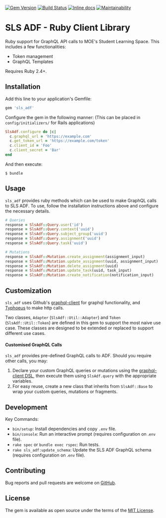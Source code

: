 [![Gem Version](https://badge.fury.io/rb/sls_adf.svg)](https://badge.fury.io/rb/sls_adf)
[![Build Status](https://travis-ci.org/moexmen/sls_adf.svg?branch=master)](https://travis-ci.org/moexmen/sls_adf)
[![Inline docs](http://inch-ci.org/github/moexmen/sls_adf.svg?branch=master)](http://inch-ci.org/github/moexmen/sls_adf)
[![Maintainability](https://api.codeclimate.com/v1/badges/5d7c2801d4a37ecf8cdf/maintainability)](https://codeclimate.com/github/moexmen/sls_adf/maintainability)

# SLS ADF - Ruby Client Library

Ruby support for GraphQL API calls to MOE's Student Learning Space.
This includes a few functionalities:
  - Token management
  - GraphQL Templates

Requires Ruby 2.4+.

## Installation

Add this line to your application's Gemfile:

```ruby
gem 'sls_adf'
```

Configure the gem in the following manner:
(This can be placed in `config/initializers/` for Rails applications)

```ruby
SlsAdf.configure do |c|
  c.graphql_url = 'https://example.com'
  c.get_token_url = 'https://example.com/token'
  c.client_id = 'Foo'
  c.client_secret = 'Bar'
end
```

And then execute:

    $ bundle

## Usage

`sls_adf` provides ruby methods which can be used to make GraphQL calls to SLS ADF.
To use, follow the installation instructions above and configure the necessary details.

```ruby
# Queries
response = SlsAdf::Query.user('id')
response = SlsAdf::Query.context('uuid')
response = SlsAdf::Query.subject_group('uuid')
response = SlsAdf::Query.assignment('uuid')
response = SlsAdf::Query.task('uuid')

# Mutations
response = SlsAdf::Mutation.create_assignment(assignment_input)
response = SlsAdf::Mutation.update_assignment(uuid, assignment_input)
response = SlsAdf::Mutation.delete_assignment(uuid)
response = SlsAdf::Mutation.update_task(uuid, task_input)
response = SlsAdf::Mutation.create_notification(notification_input)
```

## Customization

`sls_adf` uses Github's [graphql-client](https://github.com/github/graphql-client) for
graphql functionality, and [Typhoeus](https://github.com/typhoeus/typhoeus) to make
http calls.

Two classes, `Adapter` (`SlsAdf::Util::Adapter`) and `Token` (`SlsAdf::Util::Token`) are
defined in this gem to support the most naive use case. These classes are designed to be
extended or replaced to support different use cases.

#### Customised GraphQL Calls

`sls_adf` provides pre-defined GraphQL calls to ADF. Should you require other calls,
you may:

1. Declare your custom GraphQL queries or mutations using the
   [graphql-client DSL](https://github.com/github/graphql-client#defining-queries),
   then execute them using `SlsAdf.query` with the appropriate variables.
2. For easy reuse, create a new class that inherits from `SlsAdf::Base` to wrap your custom
   queries, mutations or fragments.


## Development

Key Commands:
 - `bin/setup`: Install dependencies and copy `.env` file.
 - `bin/console`: Run an interactive prompt (requires configuration on .`env` file).
 - `rake spec` or `bundle exec rspec`: Run tests.
 - `rake sls_adf:update_schema`: Update the SLS ADF GraphQL schema (requires configuration on .`env` file).

## Contributing

Bug reports and pull requests are welcome on [GitHub](https://github.com/moexmen/sls_adf).

## License

The gem is available as open source under the terms of the [MIT License](https://opensource.org/licenses/MIT).
